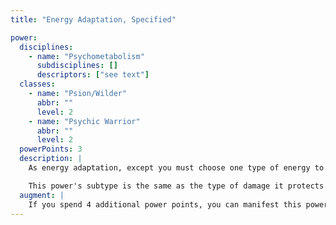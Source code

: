 ```yaml
---
title: "Energy Adaptation, Specified"

power:
  disciplines:
    - name: "Psychometabolism"
      subdisciplines: []
      descriptors: ["see text"]
  classes:
    - name: "Psion/Wilder"
      abbr: ""
      level: 2
    - name: "Psychic Warrior"
      abbr: ""
      level: 2
  powerPoints: 3
  description: |
    As energy adaptation, except you must choose one type of energy to which you gain resistance when this power is manifested.

    This power's subtype is the same as the type of damage it protects against.
  augment: |
    If you spend 4 additional power points, you can manifest this power as an immediate action.
---
```

